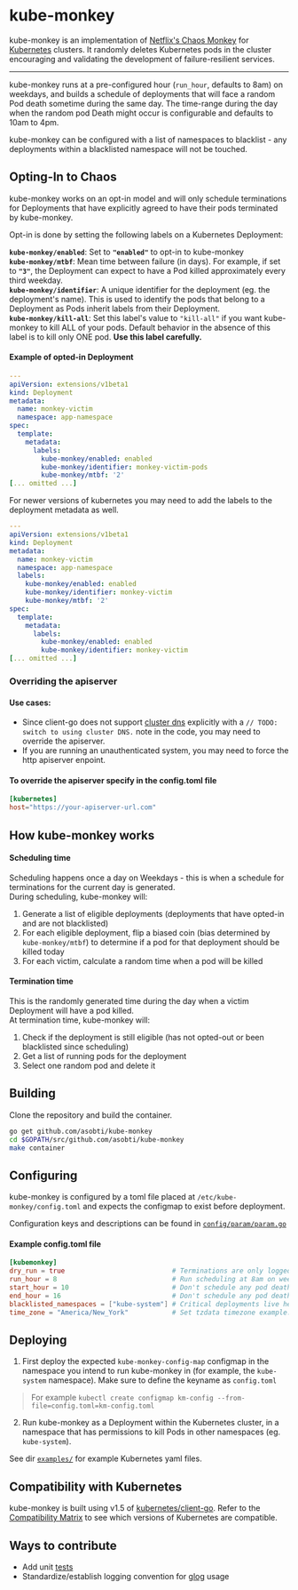 # kube-monkey
kube-monkey is an implementation of [Netflix's Chaos Monkey](https://github.com/Netflix/chaosmonkey) for [Kubernetes](http://kubernetes.io/) clusters. It randomly deletes Kubernetes pods in the cluster encouraging and validating the development of failure-resilient services.

---

kube-monkey runs at a pre-configured hour (`run_hour`, defaults to 8am) on weekdays, and builds a schedule of deployments that will face a random Pod death sometime during the same day. The time-range during the day when the random pod Death might occur is configurable and defaults to 10am to 4pm.

kube-monkey can be configured with a list of namespaces to blacklist - any deployments within a blacklisted namespace will not  be touched.

## Opting-In to Chaos

kube-monkey works on an opt-in model and will only schedule terminations for Deployments that have explicitly agreed to have their pods terminated by kube-monkey.

Opt-in is done by setting the following labels on a Kubernetes Deployment:

**`kube-monkey/enabled`**: Set to **`"enabled"`** to opt-in to kube-monkey  
**`kube-monkey/mtbf`**: Mean time between failure (in days). For example, if set to **`"3"`**, the Deployment can expect to have a Pod
killed approximately every third weekday.  
**`kube-monkey/identifier`**: A unique identifier for the deployment (eg. the deployment's name). This is used to identify the pods 
that belong to a Deployment as Pods inherit labels from their Deployment.  
**`kube-monkey/kill-all`**: Set this label's value to `"kill-all"` if you want kube-monkey to kill ALL of your pods. Default behavior in the absence of this label is to kill only ONE pod. **Use this label carefully.**


#### Example of opted-in Deployment

```yaml
---
apiVersion: extensions/v1beta1
kind: Deployment
metadata:
  name: monkey-victim
  namespace: app-namespace
spec:
  template:
    metadata:
      labels:
        kube-monkey/enabled: enabled
        kube-monkey/identifier: monkey-victim-pods
        kube-monkey/mtbf: '2'
[... omitted ...]
```

For newer versions of kubernetes you may need to add the labels to the deployment metadata as well.

```yaml
---
apiVersion: extensions/v1beta1
kind: Deployment
metadata:
  name: monkey-victim
  namespace: app-namespace
  labels:
    kube-monkey/enabled: enabled
    kube-monkey/identifier: monkey-victim
    kube-monkey/mtbf: '2'
spec:
  template:
    metadata:
      labels:
        kube-monkey/enabled: enabled
        kube-monkey/identifier: monkey-victim
[... omitted ...]
```

### Overriding the apiserver
#### Use cases:
* Since client-go does not support [cluster dns](https://github.com/kubernetes/client-go/blob/master/rest/config.go#L336) explicitly with a `// TODO: switch to using cluster DNS.` note in the code, you may need to override the apiserver. 
* If you are running an unauthenticated system, you may need to force the http apiserver enpoint. 

#### To override the apiserver specify in the config.toml file
```toml
[kubernetes]
host="https://your-apiserver-url.com"
```

## How kube-monkey works

#### Scheduling time
Scheduling happens once a day on Weekdays - this is when a schedule for terminations for the current day is generated.   
During scheduling, kube-monkey will:  
1. Generate a list of eligible deployments (deployments that have opted-in and are not blacklisted)  
2. For each eligible deployment, flip a biased coin (bias determined by `kube-monkey/mtbf`) to determine if a pod for that deployment should be killed today  
3. For each victim, calculate a random time when a pod will be killed

#### Termination time
This is the randomly generated time during the day when a victim Deployment will have a pod killed.   
At termination time, kube-monkey will:  
1. Check if the deployment is still eligible (has not opted-out or been blacklisted since scheduling)  
2. Get a list of running pods for the deployment  
3. Select one random pod and delete it  

## Building

Clone the repository and build the container.

```bash
go get github.com/asobti/kube-monkey
cd $GOPATH/src/github.com/asobti/kube-monkey
make container
```

## Configuring
kube-monkey is configured by a toml file placed at `/etc/kube-monkey/config.toml` and expects the configmap to exist before deployment. 

Configuration keys and descriptions can be found in [`config/param/param.go`](https://github.com/asobti/kube-monkey/blob/master/config/param/param.go)

#### Example config.toml file
```toml
[kubemonkey]
dry_run = true                           # Terminations are only logged
run_hour = 8                             # Run scheduling at 8am on weekdays
start_hour = 10                          # Don't schedule any pod deaths before 10am
end_hour = 16                            # Don't schedule any pod deaths after 4pm
blacklisted_namespaces = ["kube-system"] # Critical deployments live here
time_zone = "America/New_York"           # Set tzdata timezone example. Note the field is time_zone not timezone
```

## Deploying

1. First deploy the expected `kube-monkey-config-map` configmap in the namespace you intend to run kube-monkey in (for example, the `kube-system` namespace). Make sure to define the keyname as `config.toml` 

> For example `kubectl create configmap km-config --from-file=config.toml=km-config.toml`

2. Run kube-monkey as a Deployment within the Kubernetes cluster, in a namespace that has permissions to kill Pods in other namespaces (eg. `kube-system`).

See dir [`examples/`](https://github.com/asobti/kube-monkey/tree/master/examples) for example Kubernetes yaml files.

## Compatibility with Kubernetes

kube-monkey is built using v1.5 of [kubernetes/client-go](https://github.com/kubernetes/client-go). Refer to the 
[Compatibility Matrix](https://github.com/kubernetes/client-go#compatibility-matrix) to see which 
versions of Kubernetes are compatible.

## Ways to contribute

- Add unit [tests](https://golang.org/pkg/testing/)
- Standardize/establish logging convention for [glog](https://github.com/golang/glog) usage
